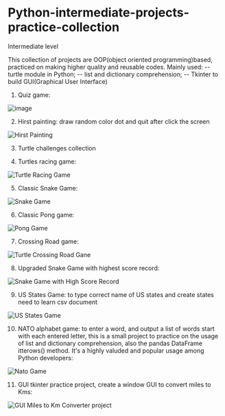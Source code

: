 # Python-intermediate-projects-practice-collection
Intermediate level

This collection of projects are OOP(object oriented programming)based, practiced on making higher quality and reusable codes. 
Mainly used: 
-- turtle module in Python; 
-- list and dictionary comprehension; 
-- Tkinter to build GUI(Graphical User Interface)




1. Quiz game: 


![image](https://user-images.githubusercontent.com/52498280/103629896-a2c88c80-4f8c-11eb-98fa-d69273a496eb.png)



2. Hirst painting: draw random color dot and quit after click the screen


![Hirst Painting](https://user-images.githubusercontent.com/52498280/104828945-5cdbc480-58ba-11eb-9099-2eb4bb26af22.gif)



3. Turtle challenges collection


4. Turtles racing game:


![Turtle Racing Game](https://user-images.githubusercontent.com/52498280/104828953-69601d00-58ba-11eb-8362-3c6c288237bb.gif)



5. Classic Snake Game: 


![Snake Game](https://user-images.githubusercontent.com/52498280/104828946-5e0cf180-58ba-11eb-9134-26bf6215a82f.gif)



6. Classic Pong game:


![Pong Game](https://user-images.githubusercontent.com/52498280/104828550-5fd4b600-58b6-11eb-903c-0cb31c1928ca.gif)



7. Crossing Road game:


![Turtle Crossing Road Gane](https://user-images.githubusercontent.com/52498280/104828951-66fdc300-58ba-11eb-8260-a50335c01890.gif)



8. Upgraded Snake Game with highest score record:


![Snake Game with High Score Record](https://user-images.githubusercontent.com/52498280/104828995-df648400-58ba-11eb-85d5-63925c2fe875.gif)



9. US States Game: to type correct name of US states and create states need to learn csv document


![US States Game](https://user-images.githubusercontent.com/52498280/104828954-6b29e080-58ba-11eb-8d22-29eaea437f6d.gif)



10. NATO alphabet game: to enter a word, and output a list of words start with each entered letter, this is a small project to practice on the usage of list and dictionary comprehension, also the pandas DataFrame itterows() method. It's a highly valuded and popular usage among Python developers:


![Nato Game](https://user-images.githubusercontent.com/52498280/104828955-6cf3a400-58ba-11eb-9864-9effca8d62c3.gif)



11. GUI tkinter practice project, create a window GUI to convert miles to Kms:


![GUI Miles to Km Converter project](https://user-images.githubusercontent.com/52498280/104838329-12803500-5906-11eb-89ec-d02d86d65b93.gif)




